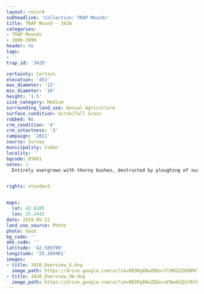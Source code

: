 ```yaml
---
layout: record
subheadline: 'Collection: TRAP Mounds'
title: TRAP Mound - 3420
categories:
- TRAP Mounds
- 3000-3999
header: no
tags:
- ''
trap_id: '3420'

certainty: Certain
elevation: '453'
max_diameter: '12'
min_diameter: '10'
height: '1.5'
size_category: Medium
surrounding_land_use: Annual Agriculture
surface_condition: Scrub|Tall Grass
robbed: No
crm_condition: '4'
crm_intactness: '3'
campaign: '2011'
source: Survey
municipality: Viden
locality: ''
bgcode: DS001
notes: |-
  Entirely overgrown with thorny bushes, destructed by ploughing of surrounding field.


rights: standard


maps:
  lat: 42.6285
  lon: 25.2442
date: 2018-05-21
land_use_source: Photo
photo: Good
bg_code: ''
akb_code: ''
latitude: '42.589709'
longitude: '25.260401'
images:
- title: 3420_Overview_S.dng
  image_path: https://drive.google.com/uc?id=0B3Rg88wZDQscYl9KQ2ZXODRUTXc
- title: 3420_Overview_SW.dng
  image_path: https://drive.google.com/uc?id=0B3Rg88wZDQscaFQwdmZpV3hfOU0
---
```

